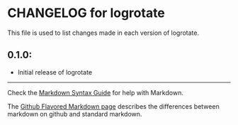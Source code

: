 # CHANGELOG for logrotate

This file is used to list changes made in each version of logrotate.

## 0.1.0:

* Initial release of logrotate

- - -
Check the [Markdown Syntax Guide](http://daringfireball.net/projects/markdown/syntax) for help with Markdown.

The [Github Flavored Markdown page](http://github.github.com/github-flavored-markdown/) describes the differences between markdown on github and standard markdown.
